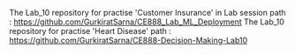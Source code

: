 The Lab_10 repository for practise 'Customer Insurance' in Lab session path : https://github.com/GurkiratSarna/CE888_Lab_ML_Deployment
The Lab_10 repository for practise 'Heart Disease' path : https://github.com/GurkiratSarna/CE888-Decision-Making-Lab10
